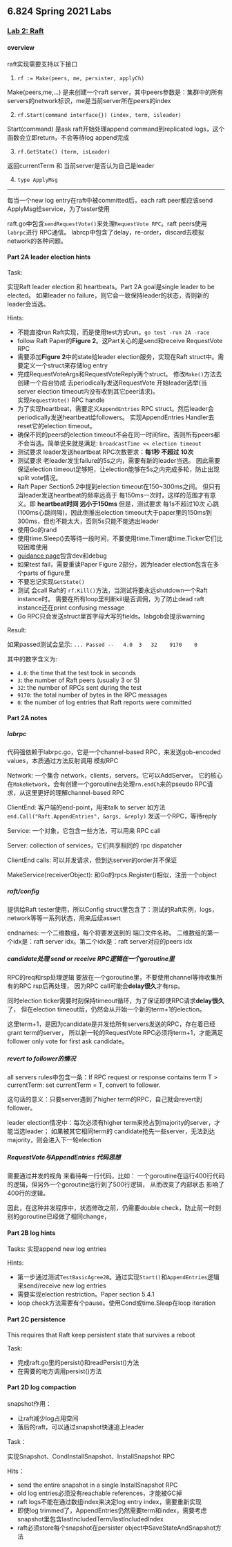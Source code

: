 ## 6.824 Spring 2021 Labs

### [Lab 2: Raft](http://nil.csail.mit.edu/6.824/2021/labs/lab-raft.html)

#### overview

raft实现需要支持以下接口

1. `rf := Make(peers, me, persister, applyCh)`

Make(peers,me,...) 是来创建一个raft server，其中peers参数是：集群中的所有servers的network标识，me是当前server所在peers的index

2. `rf.Start(command interface{}) (index, term, isleader)`

Start(command) 是ask raft开始处理append command到replicated logs，这个函数会立即return，不会等待log append完成

3. `rf.GetState() (term, isLeader)`

返回currentTerm 和 当前server是否认为自己是leader

4. `type ApplyMsg`

--- 

每当一个new log entry在raft中被committed后，each raft peer都应该send ApplyMsg给service，为了tester使用

raft.go中包含`sendRequestVote()`来处理`RequestVote RPC`。raft peers使用`labrpc`进行 RPC通信。
labrcp中包含了delay，re-order，discard去模拟network的各种问题。

#### Part 2A leader election hints

Task:

实现Raft leader election 和 heartbeats。Part 2A goal是single leader to be elected。
如果leader no failure，则它会一致保持leader的状态，否则新的leader会当选。

Hints:

- 不能直接run Raft实现，而是使用test方式run。`go test -run 2A -race`
- follow Raft Paper的**Figure 2**。这Part关心的是send和receive RequestVote RPC
- 需要添加**Figure 2**中的state给leader election服务，实现在Raft struct中。需要定义一个struct来存储log entry
- 完成RequestVoteArgs和RequestVoteReply两个struct。
  修改`Make()`方法去创建一个后台协成 去periodically发送RequestVote 开始leader选举(当server election timeout内没有收到其它peer请求)。  
  实现`RequestVote()` RPC handle
- 为了实现heartbeat，需要定义`AppendEntries` RPC struct。然后leader会periodically发送heartbeat给followers。
  实现AppendEntries Handler去reset它的election timeout。
- 确保不同的peers的election timeout不会在同一时间fire。否则所有peers都不会当选。简单说来就是满足: `broadcastTime << election timeout`
- 测试要求 leader发送heartbeat RPC次数要求：**每1秒 不超过 10次**
- 测试要求 老leader发生failure的5s之内，需要有新的leader当选。
  因此需要保证election timeout足够短，让election能够在5s之内完成多轮，防止出现split vote情况。
- Raft Paper Section5.2中提到election timeout在150~300ms之间。
  但只有当leader发送heartbeat的频率远高于 每150ms一次时，这样的范围才有意义。即 **heartbeat时间 远小于150ms**
  但是，测试要求 每1s不超过10次 心跳(100ms心跳间隔)，因此倒推出election timeout大于paper里的150ms到300ms，但也不能太大，否则5s只能不能选出leader
- 使用Go的rand
- 使用time.Sleep()去等待一段时间，不要使用time.Timer或time.Ticker它们比较困难使用
- [guidance page](http://nil.csail.mit.edu/6.824/2021/labs/guidance.html)包含dev和debug
- 如果test fail，需要重读Paper Figure 2部分，因为leader election包含在多个parts of figure里
- 不要忘记实现`GetState()`
- 测试 会call Raft的 `rf.Kill()`方法，当测试将要永远shutdown一个Raft instance时。
  需要在所有loop里判断kill是否调佣，为了防止dead raft instance还在print confusing message
- Go RPC只会发送struct里首字母大写的fields。labgob会提示warning

Result:

如果passed测试会显示: `... Passed --   4.0  3   32    9170    0`

其中的数字含义为:

- `4.0`: the time that the test took in seconds
- `3`: the number of Raft peers (usually 3 or 5)
- `32`: the number of RPCs sent during the test
- `9170`: the total number of bytes in the RPC messages
- `0`: the number of log entries that Raft reports were committed

#### Part 2A notes

##### labrpc

代码强依赖于labrpc.go，它是一个channel-based RPC，来发送gob-encoded values，本质通过方法反射调用 模拟RPC

Network: 一个集合 network，clients，servers。它可以AddServer。
它的核心在`MakeNetwork`，会有创建一个goroutine去处理`rn.endCh`来的pseudo RPC请求，从这里更好的理解channel-based RPC

ClientEnd: 客户端的end-point，用来talk to server 如方法
`end.Call("Raft.AppendEntries", &args, &reply)` 发送一个RPC，等待reply

Service: 一个对象，它包含一些方法，可以用来 RPC call

Server: collection of services，它们共享相同的 rpc dispatcher

ClientEnd calls: 可以并发请求，但到达server的order并不保证

MakeService(receiverObject): 和Go的rpcs.Register()相似，注册一个object

##### raft/config

提供给Raft tester使用，所以Config struct里包含了：测试的Raft实例，logs，network等等一系列状态，用来后续assert

endnames: 一个二维数组，每个将要发送到的 端口文件名称。
二维数组的第一个idx是：raft server idx。第二个idx是：raft server对应的peers idx

##### candidate处理 send or receive RPC逻辑在一个goroutine里

RPC的req和rsp处理逻辑 要放在一个goroutine里，不要使用channel等待收集所有的RPC rsp后再处理，
因为RPC call可能会**delay很久**才有rsp。

同时election ticker需要时刻保持timeout循环，为了保证即使RPC请求**delay很久**了，
但在election timeout后，仍然会从开始一个新的term+1的election。

这里term+1，是因为candidate是并发给所有servers发送的RPC，存在着已经grant term的server，
所以新一轮的RequestVote RPC必须将term+1，才能满足follower only vote for first ask candidate。

##### revert to follower的情况

all servers rules中包含一条：If RPC request or response contains term T > currentTerm:
set currentTerm = T, convert to follower.

这句话的意义：只要server遇到了higher term的RPC，自己就会revert到follower。

leader election情况中：每次必须有higher term来抢占到majority的server，才能当选leader；
如果被其它相同term的 candidate抢先一些server，无法到达majority，则会进入下一轮election

##### RequestVote与AppendEntries 代码思想

需要通过并发的视角 来看待每一行代码，比如：
一个goroutine在运行400行代码的逻辑，但另外一个goroutine运行到了500行逻辑， 从而改变了内部状态 影响了400行的逻辑。

因此，在这种并发程序中，状态修改之前，仍需要double check，防止前一时刻别的goroutine已经做了相同change，

#### Part 2B log hints

Tasks: 实现append new log entries

Hints:

- 第一步通过测试`TestBasicAgree2B`。通过实现`Start()`和`AppendEntries`逻辑来send/receive new log entries
- 需要实现election restriction。Paper section 5.4.1
- loop check方法需要有个pause。使用Cond或time.Sleep在loop iteration

#### Part 2C persistence

This requires that Raft keep persistent state that survives a reboot

Task:

- 完成raft.go里的persist()和readPersist()方法
- 在需要的地方调用persist()方法

#### Part 2D log compaction

snapshot作用：

- 让raft减少log占用空间
- 落后的raft，可以通过snapshot快速追上leader

Task：

实现Snapshot、CondInstallSnapshot、InstallSnapshot RPC

Hits：

- send the entire snapshot in a single InstallSnapshot RPC
- old log entries必须没有reachable references，才能被GC掉
- raft logs不能在通过数组index来决定log entry index，需要重新实现
- 即使log trimmed了，AppendEntries仍然需要term和index，需要考虑snapshot里包含lastIncludedTerm/lastIncludedIndex
- raft必须store每个snapshot在persister object中SaveStateAndSnapshot方法